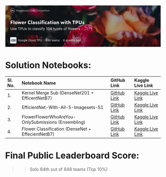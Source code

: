 ![](https://github.com/redwankarimsony/Flower-Classification-with-TPUs/blob/main/cover.png)

# Solution Notebooks: 
|Sl. No.| Notebook Name | GitHub Link| Kaggle Live Link|
|:---|:---|:---|:---|
| 1. |Kernel Merge Sub (DenseNet201 + EfficentNetB7) | [GitHub Link](https://github.com/redwankarimsony/Flower-Classification-with-TPUs/blob/main/Kernel%20Merge%20Sub%20(DenseNet201%20%2B%20EfficentNetB7).ipynb)|[Kaggle Live Link](https://www.kaggle.com/redwankarimsony/kernel-merge-sub-densenet201-efficentnetb7)|
| 2. |EfficientNet-With-All-5-Imagesets-S1 |[GitHub Link](https://github.com/redwankarimsony/Flower-Classification-with-TPUs/blob/main/EfficientNet-With-All-5-Imagesets-S1.ipynb) |[Kaggle Live Link](https://www.kaggle.com/redwankarimsony/efficientnet-with-all-5-imagesets-s1)|
| 3. |FlowerFlowerWhoAreYou-OnlySubmissions (Ensembling) |[GitHub Link](https://github.com/redwankarimsony/Flower-Classification-with-TPUs/blob/main/FlowerFlowerWhoAreYou-OnlySubmissions%20(Ensembling).ipynb) |[Kaggle Live Link](https://www.kaggle.com/redwankarimsony/flowerflowerwhoareyou-onlysubmissions-ensembling)|
| 4. |Flower Classification (DenseNet + EffecientNetB7)|[GitHub Link](https://github.com/redwankarimsony/Flower-Classification-with-TPUs/blob/main/Flower%20Classification%20(DenseNet%20%2B%20EffecientNetB7).ipynb)|[Kaggle Live Link](https://www.kaggle.com/redwankarimsony/flower-classification-densenet-effecientnetb7)|

# Final Public Leaderboard Score: 
>> Solo 84th out of 848 teams (Top 10%)
